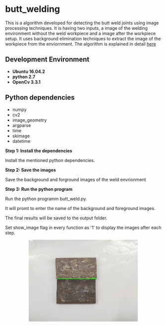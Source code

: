 # butt_welding

This is a algorithm developed for detecting the butt weld joints using image processing techniques. It is having two inputs, a image of the welding environment without the weld workpiece and a image after the workpiece setup. It uses background elimination techniques to extract the image of the workpiece from the enviornment. The algorithm is explained in detail [here](butt_welding.pdf)

## Development Environment
- __Ubuntu 16.04.2__
- __python 2.7__
- __OpenCv 3.3.1__

##  Python dependencies

- numpy 
- cv2 
- image_geometry
- argparse
- time
- skimage
- datetime

__Step 1: Install the dependencies__

Install the mentioned python dependencies.


__Step 2: Save the images__

Save the background and forground images of the weld envrionment


__Step 3: Run the python program__

Run the python programm butt_weld.py.

It will promt to enter the name of the background and foreground images. 

The final results will be saved to the output folder.

Set show_image flag in every function as '1' to display the images after each step. 

<p align="center">    
<img src="output/18_trimm_2020-08-29_10.36.59.604701.png" align="center" width="70%" height="70%">
</p>
